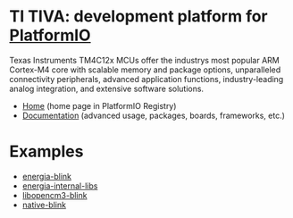 
# TI TIVA: development platform for [PlatformIO](https://platformio.org)

Texas Instruments TM4C12x MCUs offer the industrys most popular ARM Cortex-M4 core with scalable memory and package options, unparalleled connectivity peripherals, advanced application functions, industry-leading analog integration, and extensive software solutions.

* [Home](https://platformio.org/platforms/titiva) (home page in PlatformIO Registry)
* [Documentation](http://docs.platformio.org/page/platforms/titiva.html) (advanced usage, packages, boards, frameworks, etc.)

# Examples

* [energia-blink](https://github.com/platformio/platform-titiva/tree/master/examples/energia-blink)
* [energia-internal-libs](https://github.com/platformio/platform-titiva/tree/master/examples/energia-internal-libs)
* [libopencm3-blink](https://github.com/platformio/platform-titiva/tree/master/examples/libopencm3-blink)
* [native-blink](https://github.com/platformio/platform-titiva/tree/master/examples/native-blink)
